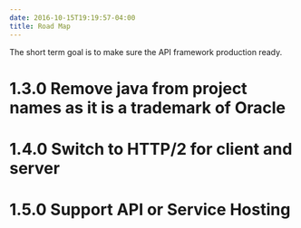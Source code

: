 ```yaml
---
date: 2016-10-15T19:19:57-04:00
title: Road Map
---
```


The short term goal is to make sure the API framework production ready.

# 1.3.0 Remove java from project names as it is a trademark of Oracle

# 1.4.0 Switch to HTTP/2 for client and server

# 1.5.0 Support API or Service Hosting

